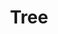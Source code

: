 ---
pid: ch879
title: Tree
location_transcription: 
coordinates: "[-75.163293118809, 39.952253708874]"
zipcode: NJ08030
gen_neighborhood: 
neighborhood: 
outside_phl: Gloucester City NJ
age: 
age_range: 
instagram: 
image_file_name: ch_879.jpg
proposal_transcription: 
topic: Unknown
topic_summary: '0'
type: Tree
keywords_other: 
credit: Katie Bradley
image_labels: 
twitter: 
facebook: 
permalink: "/monuments/ch879/"
layout: item-page
---